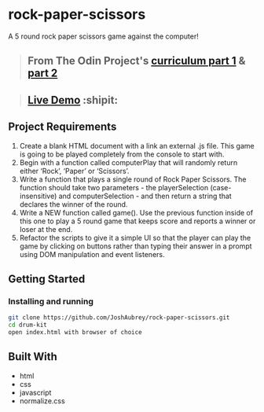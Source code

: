 # rock-paper-scissors

A 5 round rock paper scissors game against the computer!

> ## From The Odin Project's [curriculum part 1](https://www.theodinproject.com/paths/foundations/courses/foundations/lessons/rock-paper-scissors) & [part 2](https://www.theodinproject.com/paths/foundations/courses/foundations/lessons/dom-manipulation)

> ## [Live Demo](https://joshaubrey.github.io/rock-paper-scissors/) :shipit:

## Project Requirements

1. Create a blank HTML document with a link an external .js file. This game is going to be played completely from the console to start with.
2. Begin with a function called computerPlay that will randomly return either ‘Rock’, ‘Paper’ or ‘Scissors’.
3. Write a function that plays a single round of Rock Paper Scissors. The function should take two parameters - the playerSelection (case-insensitive) and computerSelection - and then return a string that declares the winner of the round.
4. Write a NEW function called game(). Use the previous function inside of this one to play a 5 round game that keeps score and reports a winner or loser at the end.
5. Refactor the scripts to give it a simple UI so that the player can play the game by clicking on buttons rather than typing their answer in a prompt using DOM manipulation and event listeners. 

## Getting Started

### Installing and running

```bash
git clone https://github.com/JoshAubrey/rock-paper-scissors.git
cd drum-kit
open index.html with browser of choice
```

## Built With

* html 
* css
* javascript
* normalize.css
